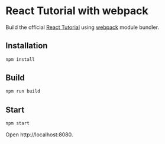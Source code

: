 # React Tutorial with webpack

Build the official [React Tutorial](https://facebook.github.io/react/docs/tutorial.html) using [webpack](http://webpack.github.io/) module bundler.

## Installation

```bash
npm install
```

## Build

```bash
npm run build
```

## Start

```bash
npm start
```

Open http://localhost:8080.
